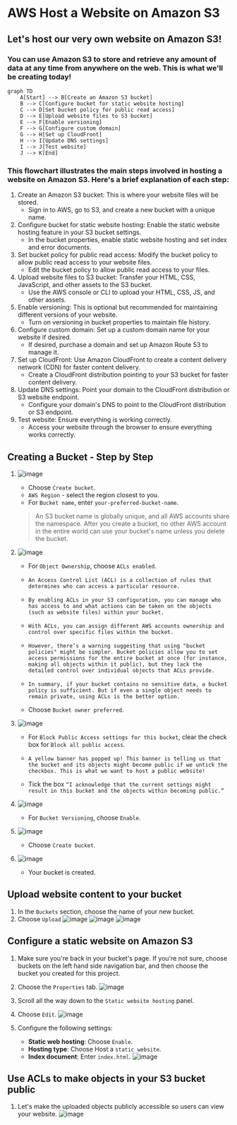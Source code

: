 # AWS Host a Website on Amazon S3
## Let's host our very own website on Amazon S3!

### You can use Amazon S3 to store and retrieve any amount of data at any time from anywhere on the web. This is what we'll be creating today!

```mermaid
graph TD
    A[Start] --> B[Create an Amazon S3 bucket]
    B --> C[Configure bucket for static website hosting]
    C --> D[Set bucket policy for public read access]
    D --> E[Upload website files to S3 bucket]
    E --> F[Enable versioning]
    F --> G[Configure custom domain]
    G --> H[Set up CloudFront]
    H --> I[Update DNS settings]
    I --> J[Test website]
    J --> K[End]
```

### This flowchart illustrates the main steps involved in hosting a website on Amazon S3. Here's a brief explanation of each step:
   1. Create an Amazon S3 bucket: This is where your website files will be stored.
      - Sign in to AWS, go to S3, and create a new bucket with a unique name.
   2. Configure bucket for static website hosting: Enable the static website hosting feature in your S3 bucket settings.
      - In the bucket properties, enable static website hosting and set index and error documents.
   3. Set bucket policy for public read access: Modify the bucket policy to allow public read access to your website files.
      - Edit the bucket policy to allow public read access to your files.
   4. Upload website files to S3 bucket: Transfer your HTML, CSS, JavaScript, and other assets to the S3 bucket.
      - Use the AWS console or CLI to upload your HTML, CSS, JS, and other assets.
   5. Enable versioning: This is optional but recommended for maintaining different versions of your website.
      - Turn on versioning in bucket properties to maintain file history.
   6. Configure custom domain: Set up a custom domain name for your website if desired.
       - If desired, purchase a domain and set up Amazon Route 53 to manage it.
   7. Set up CloudFront: Use Amazon CloudFront to create a content delivery network (CDN) for faster content delivery.
       - Create a CloudFront distribution pointing to your S3 bucket for faster content delivery.
   8. Update DNS settings: Point your domain to the CloudFront distribution or S3 website endpoint.
       - Configure your domain's DNS to point to the CloudFront distribution or S3 endpoint.
   9. Test website: Ensure everything is working correctly.
       - Access your website through the browser to ensure everything works correctly.

## Creating a Bucket - Step by Step
   1. ![image](https://github.com/user-attachments/assets/9e089cc9-421f-4037-8016-495ee7c32cbe)
      - Choose `Create bucket`.
      - `AWS Region` - select the region closest to you.
      - For `Bucket name`, enter `your-preferred-bucket-name`.
      > An S3 bucket name is globally unique, and all AWS accounts share the namespace. After you create a bucket, no other AWS account in the entire world can use your bucket's name unless you delete the bucket.
      
   2. ![image](https://github.com/user-attachments/assets/3fd2a693-bd25-43ae-b248-76021e00ba95)
      - For `Object Ownership`, choose `ACLs enabled`.
      -     An Access Control List (ACL) is a collection of rules that determines who can access a particular resource.
      -     By enabling ACLs in your S3 configuration, you can manage who has access to and what actions can be taken on the objects (such as website files) within your bucket.
      -     With ACLs, you can assign different AWS accounts ownership and control over specific files within the bucket.
      -     However, there’s a warning suggesting that using "bucket policies" might be simpler. Bucket policies allow you to set access permissions for the entire bucket at once (for instance, making all objects within it public), but they lack the detailed control over individual objects that ACLs provide.
      -     In summary, if your bucket contains no sensitive data, a bucket policy is sufficient. But if even a single object needs to remain private, using ACLs is the better option.
      - Choose `Bucket owner preferred`.
     
        
   3. ![image](https://github.com/user-attachments/assets/59485f3b-1018-4104-8efb-ad475980aed5)
      - For `Block Public Access settings for this bucket`, clear the check box for `Block all public access`.
      -     A yellow banner has popped up! This banner is telling us that the bucket and its objects might become public if we untick the checkbox. This is what we want to host a public website!
      - Tick the box  `“I acknowledge that the current settings might result in this bucket and the objects within becoming public.”`
   4. ![image](https://github.com/user-attachments/assets/e7eac631-c100-4a9e-9f7b-029323d27a7d)
      - For `Bucket Versioning`, choose `Enable`.
        
   5. ![image](https://github.com/user-attachments/assets/a1d18fa4-721c-4c9f-9567-eeb9e59fb924)
      - Choose `Create bucket`.
   6. ![image](https://github.com/user-attachments/assets/e3a5143d-29a3-4105-ba53-d97b40055f92)
       - Your bucket is created.

## Upload website content to your bucket
   1. In the `Buckets` section, choose the name of your new bucket.
   2. Choose `Upload`
      ![image](https://github.com/user-attachments/assets/22d3dd17-eb03-48a9-ab8e-d676a7275cc2)
      ![image](https://github.com/user-attachments/assets/f92faa7e-0f05-4198-b9c0-065cb6ba7cf4)
      ![image](https://github.com/user-attachments/assets/b512109e-3587-4996-806d-7d73d79b67fa)

## Configure a static website on Amazon S3
  1. Make sure you're back in your bucket's page. If you're not sure, choose buckets on the left hand side navigation bar, and then choose the bucket you created for this project.
  2. Choose the `Properties` tab.
     ![image](https://github.com/user-attachments/assets/49250e25-9bf2-4198-92a5-9d306ab013f5)

  3. Scroll all the way down to the `Static website hosting` panel.
  4. Choose `Edit`.
     ![image](https://github.com/user-attachments/assets/a662926f-b6e3-4d47-9b1d-2474ad5cb857)

  5. Configure the following settings:
     - **Static web hosting**: Choose `Enable`.
     - **Hosting type**: Choose Host a `static website`.
     - **Index document**: Enter `index.html`.
   ![image](https://github.com/user-attachments/assets/c7ff1e00-9c57-40d2-84e4-843a58d02c4f)

## Use ACLs to make objects in your S3 bucket public
   1. Let's make the uploaded objects publicly accessible so users can view your website.
      ![image](https://github.com/user-attachments/assets/006cb39e-41a0-4c64-b80d-d6336cb97aaa)
      


